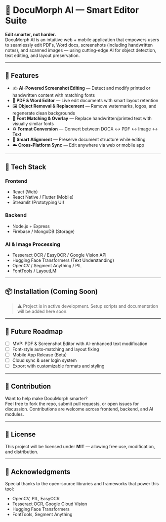 # 🧠 DocuMorph AI — Smart Editor Suite

**Edit smarter, not harder.**  
DocuMorph AI is an intuitive web + mobile application that empowers users to seamlessly edit PDFs, Word docs, screenshots (including handwritten notes), and scanned images — using cutting-edge AI for object detection, text editing, and layout preservation.

---

## 🚀 Features

- ✍️ **AI-Powered Screenshot Editing** — Detect and modify printed or handwritten content with matching fonts
- 📄 **PDF & Word Editor** — Live edit documents with smart layout retention
- 🖼️ **Object Removal & Replacement** — Remove watermarks, logos, and regenerate clean backgrounds
- 🔡 **Font Matching & Overlay** — Replace handwritten/printed text with visually similar fonts
- ♻️ **Format Conversion** — Convert between DOCX ↔ PDF ↔ Image ↔ Text
- 📐 **Smart Alignment** — Preserve document structure while editing
- ☁️ **Cross-Platform Sync** — Edit anywhere via web or mobile app

---

## 🔧 Tech Stack

### Frontend
- React (Web)
- React Native / Flutter (Mobile)
- Streamlit (Prototyping UI)

### Backend
- Node.js + Express
- Firebase / MongoDB (Storage)

### AI & Image Processing
- Tesseract OCR / EasyOCR / Google Vision API
- Hugging Face Transformers (Text Understanding)
- OpenCV / Segment Anything / PIL
- FontTools / LayoutLM

---

## 📦 Installation (Coming Soon)

> ⚠️ Project is in active development. Setup scripts and documentation will be added here soon.

---

## 📘 Future Roadmap

- [ ] MVP: PDF & Screenshot Editor with AI-enhanced text modification
- [ ] Font-style auto-matching and layout fixing
- [ ] Mobile App Release (Beta)
- [ ] Cloud sync & user login system
- [ ] Export with customizable formats and styling

---

## 🤝 Contribution

Want to help make DocuMorph smarter?  
Feel free to fork the repo, submit pull requests, or open issues for discussion. Contributions are welcome across frontend, backend, and AI modules.

---

## 📜 License

This project will be licensed under **MIT** — allowing free use, modification, and distribution.

---

## 🙌 Acknowledgments

Special thanks to the open-source libraries and frameworks that power this tool:
- OpenCV, PIL, EasyOCR
- Tesseract OCR, Google Cloud Vision
- Hugging Face Transformers
- FontTools, Segment Anything
